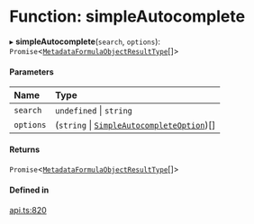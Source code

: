 # Function: simpleAutocomplete

▸ **simpleAutocomplete**(`search`, `options`): `Promise`<[`MetadataFormulaObjectResultType`](../interfaces/MetadataFormulaObjectResultType.md)[]\>

#### Parameters

| Name | Type |
| :------ | :------ |
| `search` | `undefined` \| `string` |
| `options` | (`string` \| [`SimpleAutocompleteOption`](../interfaces/SimpleAutocompleteOption.md))[] |

#### Returns

`Promise`<[`MetadataFormulaObjectResultType`](../interfaces/MetadataFormulaObjectResultType.md)[]\>

#### Defined in

[api.ts:820](https://github.com/coda/packs-sdk/blob/main/api.ts#L820)
